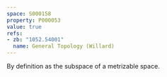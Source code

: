 ```yaml
---
space: S000158
property: P000053
value: true
refs:
- zb: "1052.54001"
  name: General Topology (Willard)
---
```


By definition as the subspace of a metrizable space.
